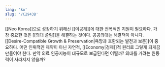 ```yaml
---
lang: 'ko'
slug: '/C2943B'
---
```


[[Neo Korea]]으로 성장하기 위해선 [[이공계]]에 대한 전폭적인 지원이 필요하다.
가장 중요한 것은 [[의대 쏠림]]을 해결하는 것이다.
공공의대는 해결책이 아니다. [[Desire-Compatible Growth & Preservation|욕망과 호환되는 발전과 보존]]이 중요하다.
어떤 인위적인 제약이 아닌 자연적, [[Economy|경제]]적 원리로 그렇게 되게끔 만들어야 한다.
만약 의료 인공지능이 대규모로 보급된다면 어떨까? 의대를 가려는 원동력이 사라지지 않을까?
